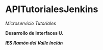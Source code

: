 # APITutorialesJenkins
*Microservicio Tutoriales*

**Desarrollo de Interfaces U.**

***IES Ramón del Valle Inclán***
